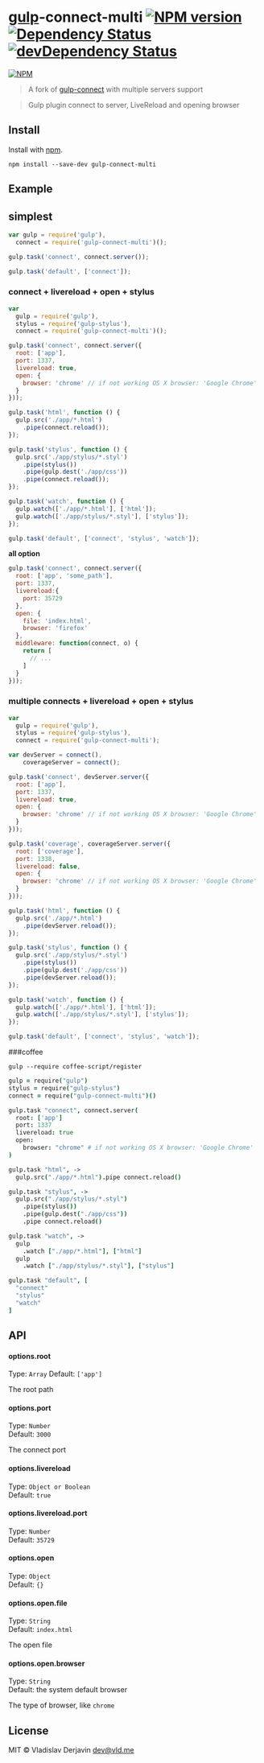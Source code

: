 # [gulp](https://github.com/wearefractal/gulp)-connect-multi [![NPM version](https://badge.fury.io/js/gulp-connect-multi.png)](http://badge.fury.io/js/gulp-connect-multi) [![Dependency Status](https://david-dm.org/avevlad/gulp-connect.png)](https://david-dm.org/avevlad/gulp-connect) [![devDependency Status](https://david-dm.org/avevlad/gulp-connect.png)](https://david-dm.org/avevlad/gulp-connect#info=devDependencies)

[![NPM](https://nodei.co/npm/gulp-connect-multi.png?downloads=true&stars=true)](https://nodei.co/npm/gulp-connect-multi/)

> A fork of [gulp-connect](https://github.com/AveVlad/gulp-connect) with multiple servers support

> Gulp plugin connect to server, LiveReload and opening browser

## Install

Install with [npm](https://npmjs.org/).

```
npm install --save-dev gulp-connect-multi
```


## Example

## simplest
```js
var gulp = require('gulp'),
  connect = require('gulp-connect-multi')();

gulp.task('connect', connect.server());

gulp.task('default', ['connect']);
```


### connect + livereload + open + stylus
```js
var
  gulp = require('gulp'),
  stylus = require('gulp-stylus'),
  connect = require('gulp-connect-multi')();

gulp.task('connect', connect.server({
  root: ['app'],
  port: 1337,
  livereload: true,
  open: {
    browser: 'chrome' // if not working OS X browser: 'Google Chrome'
  }
}));

gulp.task('html', function () {
  gulp.src('./app/*.html')
    .pipe(connect.reload());
});

gulp.task('stylus', function () {
  gulp.src('./app/stylus/*.styl')
    .pipe(stylus())
    .pipe(gulp.dest('./app/css'))
    .pipe(connect.reload());
});

gulp.task('watch', function () {
  gulp.watch(['./app/*.html'], ['html']);
  gulp.watch(['./app/stylus/*.styl'], ['stylus']);
});

gulp.task('default', ['connect', 'stylus', 'watch']);
```

**all option**

```js
gulp.task('connect', connect.server({
  root: ['app', 'some_path'],
  port: 1337,
  livereload:{
    port: 35729
  },
  open: {
    file: 'index.html',
    browser: 'firefox'
  },
  middleware: function(connect, o) {
    return [
      // ...
    ]
  }
}));
```

### multiple connects + livereload + open + stylus
```js
var
  gulp = require('gulp'),
  stylus = require('gulp-stylus'),
  connect = require('gulp-connect-multi');

var devServer = connect(),
    coverageServer = connect();

gulp.task('connect', devServer.server({
  root: ['app'],
  port: 1337,
  livereload: true,
  open: {
    browser: 'chrome' // if not working OS X browser: 'Google Chrome'
  }
}));

gulp.task('coverage', coverageServer.server({
  root: ['coverage'],
  port: 1338,
  livereload: false,
  open: {
    browser: 'chrome' // if not working OS X browser: 'Google Chrome'
  }
}));

gulp.task('html', function () {
  gulp.src('./app/*.html')
    .pipe(devServer.reload());
});

gulp.task('stylus', function () {
  gulp.src('./app/stylus/*.styl')
    .pipe(stylus())
    .pipe(gulp.dest('./app/css'))
    .pipe(devServer.reload());
});

gulp.task('watch', function () {
  gulp.watch(['./app/*.html'], ['html']);
  gulp.watch(['./app/stylus/*.styl'], ['stylus']);
});

gulp.task('default', ['connect', 'stylus', 'watch']);
```


###coffee

    gulp --require coffee-script/register

```coffee
gulp = require("gulp")
stylus = require("gulp-stylus")
connect = require("gulp-connect-multi")()

gulp.task "connect", connect.server(
  root: ['app']
  port: 1337
  livereload: true
  open:
    browser: "chrome" # if not working OS X browser: 'Google Chrome'
)

gulp.task "html", ->
  gulp.src("./app/*.html").pipe connect.reload()

gulp.task "stylus", ->
  gulp.src("./app/stylus/*.styl")
    .pipe(stylus())
    .pipe(gulp.dest("./app/css"))
    .pipe connect.reload()

gulp.task "watch", ->
  gulp
    .watch ["./app/*.html"], ["html"]
  gulp
    .watch ["./app/stylus/*.styl"], ["stylus"]

gulp.task "default", [
  "connect"
  "stylus"
  "watch"
]
```


## API

#### options.root

Type: `Array`
Default: `['app']`

The root path

#### options.port

Type: `Number`  
Default: `3000`

The connect port

#### options.livereload

Type: `Object or Boolean`  
Default: `true`

#### options.livereload.port

Type: `Number`  
Default: `35729`


#### options.open

Type: `Object`  
Default: `{}`

#### options.open.file

Type: `String`  
Default: `index.html`

The open file

#### options.open.browser

Type: `String`  
Default: the system default browser

The type of browser, like `chrome`


## License

MIT © Vladislav Derjavin <dev@vld.me>
